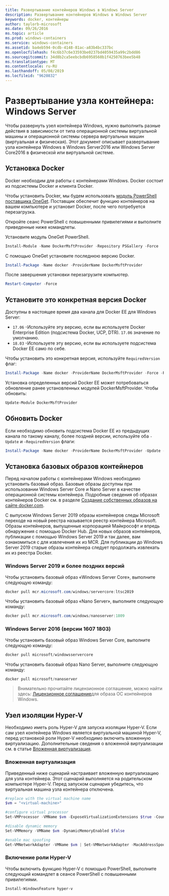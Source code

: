 ```yaml
---
title: Развертывание контейнеров Windows в Windows Server
description: Развертывание контейнеров Windows в Windows Server
keywords: docker, контейнеры
author: taylorb-microsoft
ms.date: 09/26/2016
ms.topic: article
ms.prod: windows-containers
ms.service: windows-containers
ms.assetid: ba4eb594-0cdb-4148-81ac-a83b4bc337bc
ms.openlocfilehash: f4c6b37c6e33593be0237bd4059435a99c2bdd86
ms.sourcegitcommit: 34d8b2ca5eebcbdb6958560b1f4250763bee5b48
ms.translationtype: MT
ms.contentlocale: ru-RU
ms.lasthandoff: 05/08/2019
ms.locfileid: "9620832"
---
```

# <a name="container-host-deployment-windows-server"></a>Развертывание узла контейнера: Windows Server

Чтобы развернуть узел контейнера Windows, нужно выполнить разные действия в зависимости от типа операционной системы виртуальной машины и операционной системы сервера виртуальных машин (виртуальная и физическая). Этот документ описывает развертывание узла контейнера Windows в Windows Server2016 или Windows Server Core2016 в физической или виртуальной системе.

## <a name="install-docker"></a>Установка Docker

Docker необходим для работы с контейнерами Windows. Docker состоит из подсистемы Docker и клиента Docker.

Чтобы установить Docker, мы будем использовать [модуль PowerShell поставщика OneGet](https://github.com/OneGet/MicrosoftDockerProvider). Поставщик обеспечит функцию контейнеров на вашем компьютере и установит Docker, после чего потребуется перезагрузка.

Откройте сеанс PowerShell с повышенными привилегиями и выполните приведенные ниже командлеты.

Установите модуль OneGet PowerShell.

```PowerShell
Install-Module -Name DockerMsftProvider -Repository PSGallery -Force
```

С помощью OneGet установите последнюю версию Docker.

```PowerShell
Install-Package -Name docker -ProviderName DockerMsftProvider
```

После завершения установки перезагрузите компьютер.

```PowerShell
Restart-Computer -Force
```

## <a name="install-a-specific-version-of-docker"></a>Установите это конкретная версия Docker

Доступны в настоящее время два канала для Docker EE для Windows Server:

* `17.06` -Используйте эту версию, если вы используете Docker Enterprise Edition (подсистема Docker, UCP, DTR). `17.06` значение по умолчанию.
* `18.03` -Используете эту версию, если вы используете подсистема Docker EE само по себе.

Чтобы установить это конкретная версия, используйте `RequiredVersion` флаг:

```PowerShell
Install-Package -Name docker -ProviderName DockerMsftProvider -Force -RequiredVersion 18.03
```

Установка определенных версий Docker EE может потребоваться обновление ранее установленных модулей DockerMsftProvider. Чтобы обновить:

```PowerShell
Update-Module DockerMsftProvider
```

## <a name="update-docker"></a>Обновить Docker

Если необходимо обновить подсистема Docker EE из предыдущих канала по такому каналу, более поздней версии, используйте оба `-Update` и `-RequiredVersion` флаги:

```PowerShell
Install-Package -Name docker -ProviderName DockerMsftProvider -Update -Force -RequiredVersion 18.03
```

## <a name="install-base-container-images"></a>Установка базовых образов контейнеров

Перед началом работы с контейнерами Windows необходимо установить базовый образ. Базовые образы доступны при использовании Windows Server Core и Nano Server в качестве операционной системы контейнера. Подробные сведения об образах контейнеров Docker см. в разделе [Создание собственных образов на сайте docker.com](https://docs.docker.com/engine/tutorials/dockerimages/).

С выпуском Windows Server 2019 образы контейнеров следы Microsoft переходе на новый реестра называется реестр контейнера Microsoft. Образы контейнеров, выпущенные корпорацией Майкрософт и впредь обнаружения с помощью Docker Hub. Для новых образов контейнеров, публикации с помощью Windows Server 2019 и так далее, вам ознакомиться с для извлечения их из MCR. Для публикации до Windows Server 2019 старые образы контейнера следует продолжать извлекать их из реестра Docker.

### <a name="windows-server-2019-and-newer"></a>Windows Server 2019 и более поздних версий

Чтобы установить базовый образ «Windows Server Core», выполните следующую команду:

```PowerShell
docker pull mcr.microsoft.com/windows/servercore:ltsc2019
```

Чтобы установить базовый образ «Nano Server», выполните следующую команду:

```PowerShell
docker pull mcr.microsoft.com/windows/nanoserver:1809
```

### <a name="windows-server-2016-versions-1607-1803"></a>Windows Server 2016 (версии 1607 1803)

Чтобы установить базовый образ Windows Server Core, выполните следующую команду:

```PowerShell
docker pull microsoft/windowsservercore
```

Чтобы установить базовый образ Nano Server, выполните следующую команду:

```PowerShell
docker pull microsoft/nanoserver
```

> Внимательно прочитайте лицензионное соглашение, можно найти здесь: [Лицензионное соглашение](../images-eula.md)для образа ОС контейнеров Windows.

## <a name="hyper-v-isolation-host"></a>Узел изоляции Hyper-V

Необходимо иметь роль Hyper-V для запуска изоляции Hyper-V. Если сам узел контейнера Windows является виртуальной машиной Hyper-V, перед установкой роли Hyper-V необходимо включить вложенную виртуализацию. Дополнительные сведения о вложенной виртуализации см. в статье [Вложенная виртуализация](https://docs.microsoft.com/virtualization/hyper-v-on-windows/user-guide/nested-virtualization).

### <a name="nested-virtualization"></a>Вложенная виртуализация

Приведенный ниже сценарий настраивает вложенную виртуализацию для узла контейнера. Этот сценарий выполняется на родительском компьютере Hyper-V. Перед запуском сценария убедитесь, что виртуальная машина узла контейнера отключена.

```PowerShell
#replace with the virtual machine name
$vm = "<virtual-machine>"

#configure virtual processor
Set-VMProcessor -VMName $vm -ExposeVirtualizationExtensions $true -Count 2

#disable dynamic memory
Set-VMMemory -VMName $vm -DynamicMemoryEnabled $false

#enable mac spoofing
Get-VMNetworkAdapter -VMName $vm | Set-VMNetworkAdapter -MacAddressSpoofing On
```

### <a name="enable-the-hyper-v-role"></a>Включение роли Hyper-V

Чтобы включить функцию Hyper-V с помощью PowerShell, выполните следующий командлет в сеансе PowerShell с повышенными привилегиями.

```PowerShell
Install-WindowsFeature hyper-v
```
